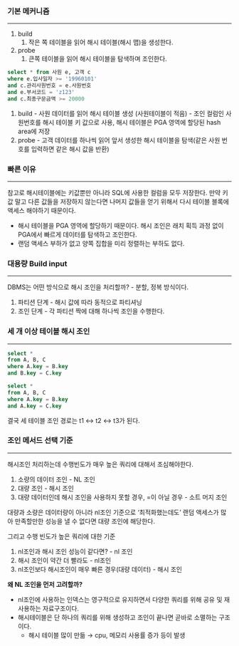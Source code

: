 ### 기본 메커니즘

---

1. build
    1. 작은 쪽 테이블을 읽어 해시 테이블(해시 맵)을 생성한다.
2. probe
    1. 큰쪽 테이블을 읽어 해시 테이블을 탐색하며 조인한다.

```sql
select * from 사원 e, 고객 c
where e.입사일자 >= '19960101' 
and c.관리사원번호 = e.사원번호   
and e.부서코드 = 'z123'        
and c.최종구문금액 >= 20000
```

1. build - 사원 데이터를 읽어 해시 테이블 생성 (사원테이블이 적음) - 조인 컬럼인 사원번호를 해시 테이블 키 값으로 사용, 해시 테이블은 PGA 영역에 할당된 hash area에 저장
2. probe - 고객 데이터를 하나씩 읽어 앞서 생성한 해시 테이블을 탐색(같은 사원 번호를 입력하면 같은 해시 값을 반환)

### 빠른 이유

---

참고로 해시테이블에는 키값뿐만 아니라 SQL에 사용한 컬럼을 모두 저장한다.
만약 키값 말고 다른 값들을 저장하지 않는다면 나머지 값들을 얻기 위해서 다시 테이블 블록에 액세스 해야하기 때문이다.

- 해시 테이블을 PGA 영역에 할당하기 때문이다. 해시 조인은 래치 획득 과정 없이 PGA에서 빠르게 데이터를 탐색하고 조인한다.
- 랜덤 액세스 부하가 없고 양쪽 집합을 미리 정렬하는 부하도 없다.

### 대용량 Build input

---

DBMS는 어떤 방식으로 해시 조인을 처리할까? - 분할, 정복 방식이다.

1. 파티션 단계 - 해시 값에 따라 동적으로 파티셔닝
2. 조인 단계 - 각 파티션 짝에 대해 하나씩 조인을 수행한다.

### 세 개 이상 테이블 해시 조인

---

```sql
select * 
from A, B, C
where A.key = B.key
and B.key = C.key
```

```sql
select * 
from A, B, C
where A.key = B.key
and A.key = C.key
```

결국 세 테이블 조인 경로는 t1 ↔ t2 ↔ t3가 된다.

### 조인 메서드 선택 기준

---

해시조인 처리하는데 수행빈도가 매우 높은 쿼리에 대해서 조심해야한다.

1. 소량의 데이터 조인 - NL 조인
2. 대량 조인 - 해시 조인
3. 대량 데이터인데 해시 조인을 사용하지 못할 경우, =이 아닐 경우 - 소트 머지 조인

대량과 소량은 데이터량이 아니라 nl조인 기준으로 ‘최적화했는데도’ 랜덤 액세스가 많아 만족할만한 성능을 낼 수 없다면 대량 조인에 해당한다.

그리고 수행 빈도가 높은 쿼리에 대한 기준

1. nl조인과 해시 조인 성능이 같다면? - nl 조인
2. 해시 조인이 약간 더 빨라도 - nl조인
3. nl조인보다 해시조인이 매우 빠른 경우(대량 데이터) - 해시 조인

**왜 NL 조인을 먼저 고려할까?**

- nl조인에 사용하는 인덱스는 영구적으로 유지하면서 다양한 쿼리를 위해 공유 및 재사용하는 자료구조이다.
- 해시테이블은 단 하나의 쿼리를 위해 생성하고 조인이 끝나면 곧바로 소멸하는 구조이다.
    - 해시 테이블 많이 만듦 → cpu, 메모리 사용률 증가 등이 발생
